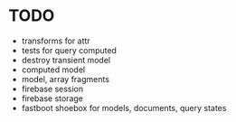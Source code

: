 # TODO

* transforms for attr
* tests for query computed
* destroy transient model
* computed model
* model, array fragments
* firebase session
* firebase storage
* fastboot shoebox for models, documents, query states
